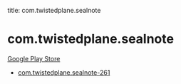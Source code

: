 title: com.twistedplane.sealnote
# com.twistedplane.sealnote


[Google Play Store](https://play.google.com/store/apps/details?id=com.twistedplane.sealnote)


* [com.twistedplane.sealnote-261](./com.twistedplane.sealnote-261/)